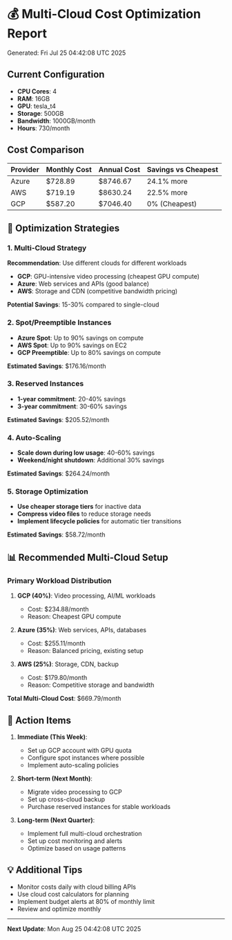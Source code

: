 # 💰 Multi-Cloud Cost Optimization Report
Generated: Fri Jul 25 04:42:08 UTC 2025

## Current Configuration
- **CPU Cores**: 4
- **RAM**: 16GB
- **GPU**: tesla_t4
- **Storage**: 500GB
- **Bandwidth**: 1000GB/month
- **Hours**: 730/month

## Cost Comparison
| Provider | Monthly Cost | Annual Cost | Savings vs Cheapest |
|----------|--------------|-------------|---------------------|
| Azure    | $728.89 | $8746.67 | 24.1% more |
| AWS      | $719.19 | $8630.24 | 22.5% more |
| GCP      | $587.20 | $7046.40 | 0% (Cheapest) |

## 🎯 Optimization Strategies

### 1. Multi-Cloud Strategy
**Recommendation**: Use different clouds for different workloads
- **GCP**: GPU-intensive video processing (cheapest GPU compute)
- **Azure**: Web services and APIs (good balance)
- **AWS**: Storage and CDN (competitive bandwidth pricing)

**Potential Savings**: 15-30% compared to single-cloud

### 2. Spot/Preemptible Instances
- **Azure Spot**: Up to 90% savings on compute
- **AWS Spot**: Up to 90% savings on EC2
- **GCP Preemptible**: Up to 80% savings on compute

**Estimated Savings**: $176.16/month

### 3. Reserved Instances
- **1-year commitment**: 20-40% savings
- **3-year commitment**: 30-60% savings

**Estimated Savings**: $205.52/month

### 4. Auto-Scaling
- **Scale down during low usage**: 40-60% savings
- **Weekend/night shutdown**: Additional 30% savings

**Estimated Savings**: $264.24/month

### 5. Storage Optimization
- **Use cheaper storage tiers** for inactive data
- **Compress video files** to reduce storage needs
- **Implement lifecycle policies** for automatic tier transitions

**Estimated Savings**: $58.72/month

## 📊 Recommended Multi-Cloud Setup

### Primary Workload Distribution
1. **GCP (40%)**: Video processing, AI/ML workloads
   - Cost: $234.88/month
   - Reason: Cheapest GPU compute

2. **Azure (35%)**: Web services, APIs, databases
   - Cost: $255.11/month
   - Reason: Balanced pricing, existing setup

3. **AWS (25%)**: Storage, CDN, backup
   - Cost: $179.80/month
   - Reason: Competitive storage and bandwidth

**Total Multi-Cloud Cost**: $669.79/month

## 🎯 Action Items
1. **Immediate (This Week)**:
   - Set up GCP account with GPU quota
   - Configure spot instances where possible
   - Implement auto-scaling policies

2. **Short-term (Next Month)**:
   - Migrate video processing to GCP
   - Set up cross-cloud backup
   - Purchase reserved instances for stable workloads

3. **Long-term (Next Quarter)**:
   - Implement full multi-cloud orchestration
   - Set up cost monitoring and alerts
   - Optimize based on usage patterns

## 💡 Additional Tips
- Monitor costs daily with cloud billing APIs
- Use cloud cost calculators for planning
- Implement budget alerts at 80% of monthly limit
- Review and optimize monthly

---
**Next Update**: Mon Aug 25 04:42:08 UTC 2025
